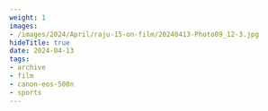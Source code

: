 ```yaml
---
weight: 1
images:
- /images/2024/April/raju-15-on-film/20240413-Photo09_12-3.jpg
hideTitle: true
date: 2024-04-13
tags:
- archive
- film
- canon-eos-500n
- sports
---
```

